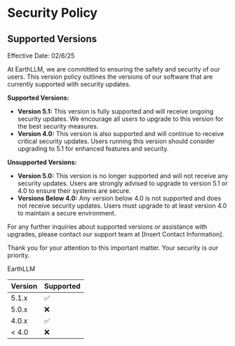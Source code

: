 # Security Policy

## Supported Versions



Effective Date: 02/6/25

At EarthLLM, we are committed to ensuring the safety and security of our users. This version policy outlines the versions of our software that are currently supported with security updates.

**Supported Versions:**
- **Version 5.1:** This version is fully supported and will receive ongoing security updates. We encourage all users to upgrade to this version for the best security measures.
- **Version 4.0:** This version is also supported and will continue to receive critical security updates. Users running this version should consider upgrading to 5.1 for enhanced features and security.

**Unsupported Versions:**
- **Version 5.0:** This version is no longer supported and will not receive any security updates. Users are strongly advised to upgrade to version 5.1 or 4.0 to ensure their systems are secure.
- **Versions Below 4.0:** Any version below 4.0 is not supported and does not receive security updates. Users must upgrade to at least version 4.0 to maintain a secure environment.

For any further inquiries about supported versions or assistance with upgrades, please contact our support team at [Insert Contact Information].

Thank you for your attention to this important matter. Your security is our priority.

EarthLLM

| Version | Supported          |
| ------- | ------------------ |
| 5.1.x   | :white_check_mark: |
| 5.0.x   | :x:                |
| 4.0.x   | :white_check_mark: |
| < 4.0   | :x:                |

